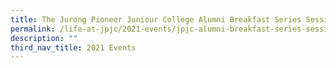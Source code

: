 ```yaml
---
title: The Jurong Pioneer Juniour College Alumni Breakfast Series Session 2
permalink: /life-at-jpjc/2021-events/jpjc-alumni-breakfast-series-session-2/
description: ""
third_nav_title: 2021 Events
---
```

